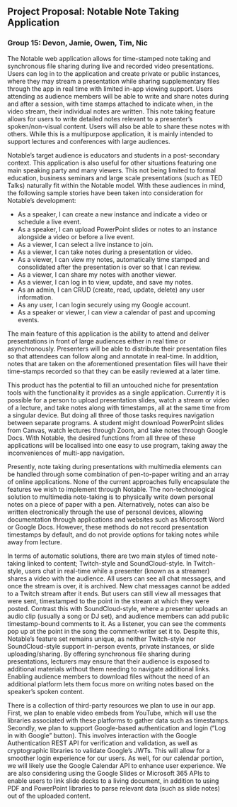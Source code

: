 ## Project Proposal: Notable Note Taking Application

### Group 15: Devon, Jamie, Owen, Tim, Nic

The Notable web application allows for time-stamped note taking and synchronous file sharing during live and recorded video presentations. Users can log in to the application and create private or public instances, where they may stream a presentation while sharing supplementary files through the app in real time with limited in-app viewing support. Users attending as audience members will be able to write and share notes during and after a session, with time stamps attached to indicate when, in the video stream, their individual notes are written. This note taking feature allows for users to write detailed notes relevant to a presenter’s spoken/non-visual content. Users will also be able to share these notes with others. While this is a multipurpose application, it is mainly intended to support lectures and conferences with large audiences.

Notable’s target audience is educators and students in a post-secondary context. This application is also useful for other situations featuring one main speaking party and many viewers. This not being limited to formal education, business seminars and large scale presentations (such as TED Talks) naturally fit within the Notable model. With these audiences in mind, the following sample stories have been taken into consideration for Notable’s development:

- As a speaker, I can create a new instance and indicate a video or schedule a live event.
- As a speaker, I can upload PowerPoint slides or notes to an instance alongside a video or before a live event.
- As a viewer, I can select a live instance to join.
- As a viewer, I can take notes during a presentation or video.
- As a viewer, I can view my notes, automatically time stamped and consolidated after the presentation is over so that I can review.
- As a viewer, I can share my notes with another viewer.
- As a viewer, I can log in to view, update, and save my notes.
- As an admin, I can CRUD (create, read, update, delete) any user information.
- As any user, I can login securely using my Google account.
- As a speaker or viewer, I can view a calendar of past and upcoming events.

The main feature of this application is the ability to attend and deliver presentations in front of large audiences either in real time or asynchronously. Presenters will be able to distribute their presentation files so that attendees can follow along and annotate in real-time. In addition, notes that are taken on the aforementioned presentation files will have their time-stamps recorded so that they can be easily reviewed at a later time.

This product has the potential to fill an untouched niche for presentation tools with the functionality it provides as a single application. Currently it is possible for a person to upload presentation slides, watch a stream or video of a lecture, and take notes along with timestamps, all at the same time from a singular device. But doing all three of those tasks requires navigation between separate programs. A student might download PowerPoint slides from Canvas, watch lectures through Zoom, and take notes through Google Docs. With Notable, the desired functions from all three of these applications will be localised into one easy to use program, taking away the inconveniences of multi-app navigation.

Presently, note taking during presentations with multimedia elements can be handled through some combination of pen-to-paper writing and an array of online applications. None of the current approaches fully encapsulate the features we wish to implement through Notable. The non-technological solution to multimedia note-taking is to physically write down personal notes on a piece of paper with a pen. Alternatively, notes can also be written electronically through the use of personal devices, allowing documentation through applications and websites such as Microsoft Word or Google Docs. However, these methods do not record presentation timestamps by default, and do not provide options for taking notes while away from lecture.

In terms of automatic solutions, there are two main styles of timed note-taking linked to content; Twitch-style and SoundCloud-style. In Twitch-style, users chat in real-time while a presenter (known as a streamer) shares a video with the audience. All users can see all chat messages, and once the stream is over, it is archived. New chat messages cannot be added to a Twitch stream after it ends. But users can still view all messages that were sent, timestamped to the point in the stream at which they were posted. Contrast this with SoundCloud-style, where a presenter uploads an audio clip (usually a song or DJ set), and audience members can add public timestamp-bound comments to it. As a listener, you can see the comments pop up at the point in the song the comment-writer set it to. Despite this, Notable’s feature set remains unique, as neither Twitch-style nor SoundCloud-style support in-person events, private instances, or slide uploading/sharing. By offering synchronous file sharing during presentations, lecturers may ensure that their audience is exposed to additional materials without them needing to navigate additional links. Enabling audience members to download files without the need of an additional platform lets them focus more on writing notes based on the speaker’s spoken content.

There is a collection of third-party resources we plan to use in our app. First, we plan to enable video embeds from YouTube, which will use the libraries associated with these platforms to gather data such as timestamps. Secondly, we plan to support Google-based authentication and login (“Log in with Google” button). This involves interaction with the Google Authentication REST API for verification and validation, as well as cryptographic libraries to validate Google’s JWTs. This will allow for a smoother login experience for our users. As well, for our calendar portion, we will likely use the Google Calendar API to enhance user experience. We are also considering using the Google Slides or Microsoft 365 APIs to enable users to link slide decks to a living document, in addition to using PDF and PowerPoint libraries to parse relevant data (such as slide notes) out of the uploaded content.
